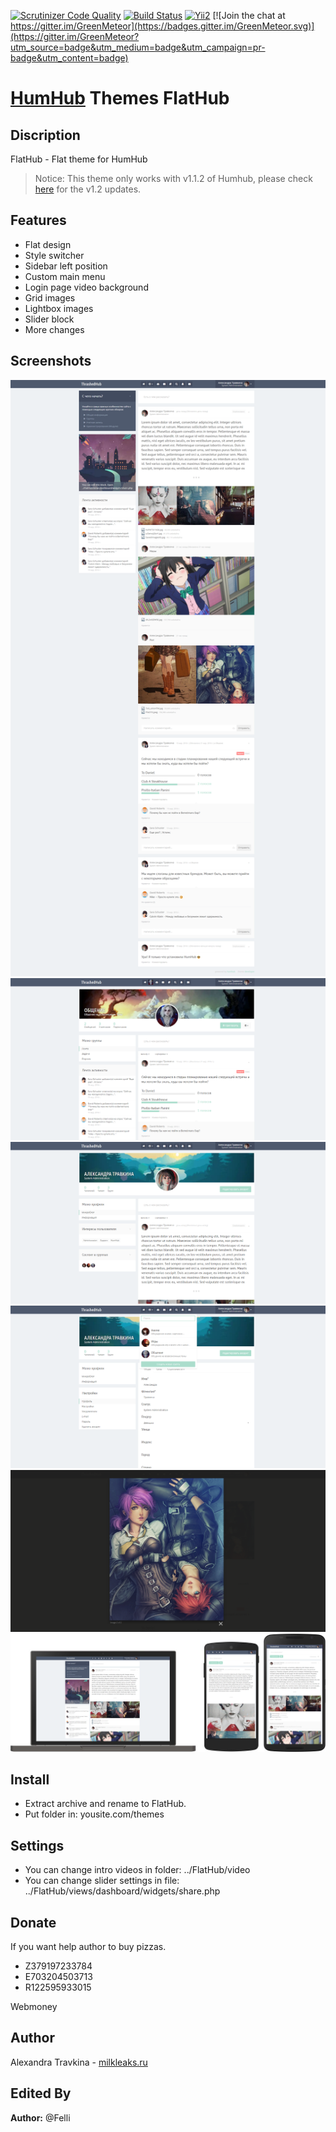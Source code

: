 [![Scrutinizer Code Quality](https://scrutinizer-ci.com/g/GreenVolume/humhub-themes-flathub/badges/quality-score.png?b=master)](https://scrutinizer-ci.com/g/GreenVolume/humhub-themes-flathub/?branch=master)
[![Build Status](https://scrutinizer-ci.com/g/GreenVolume/humhub-themes-flathub/badges/build.png?b=master)](https://scrutinizer-ci.com/g/GreenVolume/humhub-themes-flathub/build-status/master)
[![Yii2](https://img.shields.io/badge/Powered_by-Yii_Framework-green.svg?style=flat)](http://www.yiiframework.com/) [![Join the chat at https://gitter.im/GreenMeteor](https://badges.gitter.im/GreenMeteor.svg)](https://gitter.im/GreenMeteor?utm_source=badge&utm_medium=badge&utm_campaign=pr-badge&utm_content=badge)
#  [HumHub](https://github.com/humhub/humhub) Themes FlatHub

## Discription
FlatHub - Flat theme for HumHub
> Notice: This theme only works with v1.1.2 of Humhub, please check [here](https://github.com/GreenVolume/humhub-themes-flathub/tree/v1.2) for the v1.2 updates. 

## Features
- Flat design
- Style switcher
- Sidebar left position
- Custom main menu
- Login page video background
- Grid images
- Lightbox images
- Slider block
- More changes

## Screenshots
![](https://github.com/Felli/humhub-themes-flathub/blob/master/screenshots/1.png)
![](https://github.com/Felli/humhub-themes-flathub/blob/master/screenshots/2.png)
![](https://github.com/Felli/humhub-themes-flathub/blob/master/screenshots/3.png)
![](https://github.com/Felli/humhub-themes-flathub/blob/master/screenshots/4.png)
![](https://github.com/Felli/humhub-themes-flathub/blob/master/screenshots/5.png)
![](https://github.com/Felli/humhub-themes-flathub/blob/master/screenshots/main.png)

## Install
- Extract archive and rename to FlatHub.
- Put folder in: yousite.com/themes

## Settings
- You can change intro videos in folder: ../FlatHub/video
- You can change slider settings in file: ../FlatHub/views/dashboard/widgets/share.php

## Donate
If you want help author to buy pizzas.
- Z379197233784
- E703204503713
- R122595933015

Webmoney

## Author
Alexandra Travkina - [milkleaks.ru](http://milkleaks.ru)

## Edited By
__Author:__ @Felli
